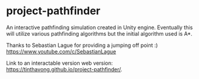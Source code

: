 # project-pathfinder
An interactive pathfinding simulation created in Unity engine.
Eventually this will utilize various pathfinding algorithms but the initial algorithm used is A*.

Thanks to Sebastian Lague for providing a jumping off point :) 
https://www.youtube.com/c/SebastianLague


Link to an interactable version web version: https://tinthavong.github.io/project-pathfinder/. 
